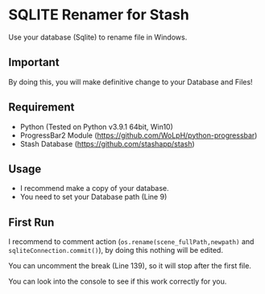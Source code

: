 # SQLITE Renamer for Stash
Use your database (Sqlite) to rename file in Windows.

## Important
By doing this, you will make definitive change to your Database and Files!

## Requirement
- Python (Tested on Python v3.9.1 64bit, Win10)
- ProgressBar2 Module (https://github.com/WoLpH/python-progressbar)
- Stash Database (https://github.com/stashapp/stash)

## Usage
- I recommend make a copy of your database.
- You need to set your Database path (Line 9)

## First Run
I recommend to comment action (`os.rename(scene_fullPath,newpath)` and `sqliteConnection.commit()`), by doing this nothing will be edited.

You can uncomment the break (Line 139), so it will stop after the first file.

You can look into the console to see if this work correctly for you.
